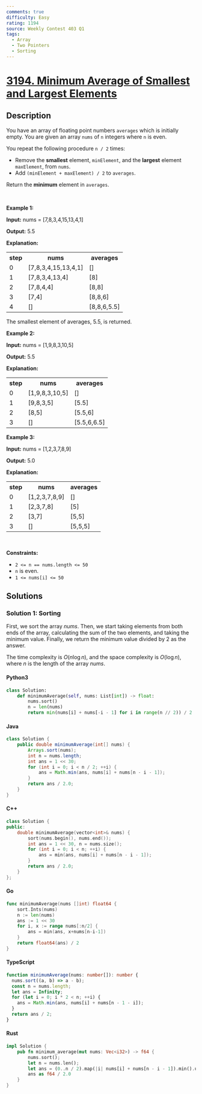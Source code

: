 ```yaml
---
comments: true
difficulty: Easy
rating: 1194
source: Weekly Contest 403 Q1
tags:
  - Array
  - Two Pointers
  - Sorting
---
```


<!-- problem:start -->

# [3194. Minimum Average of Smallest and Largest Elements](https://leetcode.com/problems/minimum-average-of-smallest-and-largest-elements)

## Description

<!-- description:start -->

<p>You have an array of floating point numbers <code>averages</code> which is initially empty. You are given an array <code>nums</code> of <code>n</code> integers where <code>n</code> is even.</p>

<p>You repeat the following procedure <code>n / 2</code> times:</p>

<ul>
	<li>Remove the <strong>smallest</strong> element, <code>minElement</code>, and the <strong>largest</strong> element <code>maxElement</code>,&nbsp;from <code>nums</code>.</li>
	<li>Add <code>(minElement + maxElement) / 2</code> to <code>averages</code>.</li>
</ul>

<p>Return the <strong>minimum</strong> element in <code>averages</code>.</p>

<p>&nbsp;</p>
<p><strong class="example">Example 1:</strong></p>

<div class="example-block">
<p><strong>Input:</strong> <span class="example-io">nums = [7,8,3,4,15,13,4,1]</span></p>

<p><strong>Output:</strong> <span class="example-io">5.5</span></p>

<p><strong>Explanation:</strong></p>

<table>
	<tbody>
		<tr>
			<th>step</th>
			<th>nums</th>
			<th>averages</th>
		</tr>
		<tr>
			<td>0</td>
			<td>[7,8,3,4,15,13,4,1]</td>
			<td>[]</td>
		</tr>
		<tr>
			<td>1</td>
			<td>[7,8,3,4,13,4]</td>
			<td>[8]</td>
		</tr>
		<tr>
			<td>2</td>
			<td>[7,8,4,4]</td>
			<td>[8,8]</td>
		</tr>
		<tr>
			<td>3</td>
			<td>[7,4]</td>
			<td>[8,8,6]</td>
		</tr>
		<tr>
			<td>4</td>
			<td>[]</td>
			<td>[8,8,6,5.5]</td>
		</tr>
	</tbody>
</table>
The smallest element of averages, 5.5, is returned.</div>

<p><strong class="example">Example 2:</strong></p>

<div class="example-block">
<p><strong>Input:</strong> <span class="example-io">nums = [1,9,8,3,10,5]</span></p>

<p><strong>Output:</strong> <span class="example-io">5.5</span></p>

<p><strong>Explanation:</strong></p>

<table>
	<tbody>
		<tr>
			<th>step</th>
			<th>nums</th>
			<th>averages</th>
		</tr>
		<tr>
			<td>0</td>
			<td><span class="example-io">[1,9,8,3,10,5]</span></td>
			<td>[]</td>
		</tr>
		<tr>
			<td>1</td>
			<td><span class="example-io">[9,8,3,5]</span></td>
			<td>[5.5]</td>
		</tr>
		<tr>
			<td>2</td>
			<td><span class="example-io">[8,5]</span></td>
			<td>[5.5,6]</td>
		</tr>
		<tr>
			<td>3</td>
			<td>[]</td>
			<td>[5.5,6,6.5]</td>
		</tr>
	</tbody>
</table>
</div>

<p><strong class="example">Example 3:</strong></p>

<div class="example-block">
<p><strong>Input:</strong> <span class="example-io">nums = [1,2,3,7,8,9]</span></p>

<p><strong>Output:</strong> <span class="example-io">5.0</span></p>

<p><strong>Explanation:</strong></p>

<table>
	<tbody>
		<tr>
			<th>step</th>
			<th>nums</th>
			<th>averages</th>
		</tr>
		<tr>
			<td>0</td>
			<td><span class="example-io">[1,2,3,7,8,9]</span></td>
			<td>[]</td>
		</tr>
		<tr>
			<td>1</td>
			<td><span class="example-io">[2,3,7,8]</span></td>
			<td>[5]</td>
		</tr>
		<tr>
			<td>2</td>
			<td><span class="example-io">[3,7]</span></td>
			<td>[5,5]</td>
		</tr>
		<tr>
			<td>3</td>
			<td><span class="example-io">[]</span></td>
			<td>[5,5,5]</td>
		</tr>
	</tbody>
</table>
</div>

<p>&nbsp;</p>
<p><strong>Constraints:</strong></p>

<ul>
	<li><code>2 &lt;= n == nums.length &lt;= 50</code></li>
	<li><code>n</code> is even.</li>
	<li><code>1 &lt;= nums[i] &lt;= 50</code></li>
</ul>

<!-- description:end -->

## Solutions

<!-- solution:start -->

### Solution 1: Sorting

First, we sort the array $\textit{nums}$. Then, we start taking elements from both ends of the array, calculating the sum of the two elements, and taking the minimum value. Finally, we return the minimum value divided by 2 as the answer.

The time complexity is $O(n \log n)$, and the space complexity is $O(\log n)$, where $n$ is the length of the array $\textit{nums}$.

<!-- tabs:start -->

#### Python3

```python
class Solution:
    def minimumAverage(self, nums: List[int]) -> float:
        nums.sort()
        n = len(nums)
        return min(nums[i] + nums[-i - 1] for i in range(n // 2)) / 2
```

#### Java

```java
class Solution {
    public double minimumAverage(int[] nums) {
        Arrays.sort(nums);
        int n = nums.length;
        int ans = 1 << 30;
        for (int i = 0; i < n / 2; ++i) {
            ans = Math.min(ans, nums[i] + nums[n - i - 1]);
        }
        return ans / 2.0;
    }
}
```

#### C++

```cpp
class Solution {
public:
    double minimumAverage(vector<int>& nums) {
        sort(nums.begin(), nums.end());
        int ans = 1 << 30, n = nums.size();
        for (int i = 0; i < n; ++i) {
            ans = min(ans, nums[i] + nums[n - i - 1]);
        }
        return ans / 2.0;
    }
};
```

#### Go

```go
func minimumAverage(nums []int) float64 {
	sort.Ints(nums)
	n := len(nums)
	ans := 1 << 30
	for i, x := range nums[:n/2] {
		ans = min(ans, x+nums[n-i-1])
	}
	return float64(ans) / 2
}
```

#### TypeScript

```ts
function minimumAverage(nums: number[]): number {
  nums.sort((a, b) => a - b);
  const n = nums.length;
  let ans = Infinity;
  for (let i = 0; i * 2 < n; ++i) {
    ans = Math.min(ans, nums[i] + nums[n - 1 - i]);
  }
  return ans / 2;
}
```

#### Rust

```rust
impl Solution {
    pub fn minimum_average(mut nums: Vec<i32>) -> f64 {
        nums.sort();
        let n = nums.len();
        let ans = (0..n / 2).map(|i| nums[i] + nums[n - i - 1]).min().unwrap();
        ans as f64 / 2.0
    }
}
```

<!-- tabs:end -->

<!-- solution:end -->

<!-- problem:end -->
